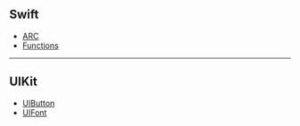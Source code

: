 ## Swift

- [ARC](Files/ARC.md)
- [Functions](Files/func.md)

---
## UIKit

- [UIButton](Files/UIButton.md)
- [UIFont](Files/UIFont.md)